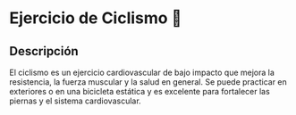# Ejercicio de Ciclismo :bicyclist:
## Descripción
El ciclismo es un ejercicio cardiovascular de bajo impacto que mejora la resistencia, la fuerza muscular y la salud en general. Se puede practicar en exteriores o en una bicicleta estática y es excelente para fortalecer las piernas y el sistema cardiovascular.
